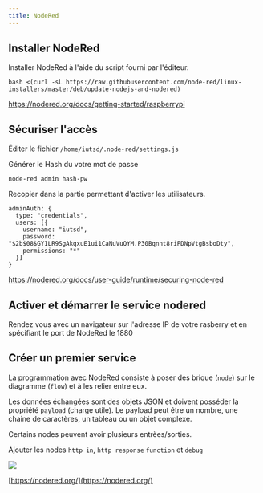 ```yaml
---
title: NodeRed
---
```


## Installer NodeRed

Installer NodeRed à l'aide du script fourni par l'éditeur.

```shell
bash <(curl -sL https://raw.githubusercontent.com/node-red/linux-installers/master/deb/update-nodejs-and-nodered)
```

https://nodered.org/docs/getting-started/raspberrypi


## Sécuriser l'accès

Éditer le fichier `/home/iutsd/.node-red/settings.js`

Générer le Hash du votre mot de passe

```shell
node-red admin hash-pw
```

Recopier dans la partie permettant d'activer les utilisateurs.

```
adminAuth: {
  type: "credentials",
  users: [{
    username: "iutsd",
    password: "$2b$08$GY1LR9SgAkqxuE1ui1CaNuVuQYM.P30Bqnnt8riPDNpVtgBsboDty",
    permissions: "*"
  }]
}
```

https://nodered.org/docs/user-guide/runtime/securing-node-red

## Activer et démarrer le service nodered

Rendez vous avec un navigateur sur l'adresse IP de votre rasberry et en spécifiant le port de NodeRed le 1880


## Créer un premier service

La programmation avec NodeRed consiste à poser des brique (`node`) sur le diagramme (`flow`) et à les relier entre eux.

Les données échangées sont des objets JSON et doivent posséder la propriété `payload` (charge utile). Le payload peut être un nombre, une chaine de caractères, un tableau ou un objet complexe.

Certains nodes peuvent avoir plusieurs entrèes/sorties.

Ajouter les nodes `http in`, `http response` `function` et `debug`

![](webservice-1.png)





[https://nodered.org/](https://nodered.org/)
